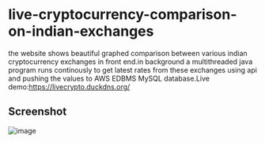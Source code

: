 # live-cryptocurrency-comparison-on-indian-exchanges
the website shows beautiful graphed comparison between various indian cryptocurrency exchanges in front end.in background a multithreaded java program runs continously to get latest rates from these exchanges using api and pushing the values to AWS EDBMS MySQL database.Live demo:https://livecrypto.duckdns.org/

Screenshot
------
![image](https://user-images.githubusercontent.com/18421306/49337059-32274700-f633-11e8-8a85-9cc603488887.PNG)
